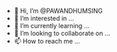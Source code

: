 - 👋 Hi, I’m @PAWANDHUMSING
- 👀 I’m interested in ...
- 🌱 I’m currently learning ...
- 💞️ I’m looking to collaborate on ...
- 📫 How to reach me ...

<!---
PAWANDHUMSING/PAWANDHUMSING is a ✨ special ✨ repository because its `README.md` (this file) appears on your GitHub profile.
You can click the Preview link to take a look at your changes.
--->
